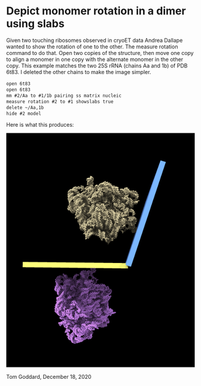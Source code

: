 # Depict monomer rotation in a dimer using slabs

Given two touching ribosomes observed in cryoET data Andrea Dallape wanted to show the rotation of one to the other.  The measure rotation command to do that.  Open two copies of the structure, then move one copy to align a monomer in one copy with the alternate monomer in the other copy.  This example matches the two 25S rRNA (chains Aa and 1b) of PDB 6t83.  I deleted the other chains to make the image simpler.

    open 6t83
    open 6t83
    mm #2/Aa to #1/1b pairing ss matrix nucleic
    measure rotation #2 to #1 showslabs true
    delete ~/Aa,1b
    hide #2 model

Here is what this produces:

<img src="slabs.png" alt="6t83 rotation" />

Tom Goddard, December 18, 2020